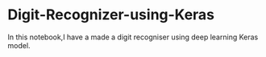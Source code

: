 # Digit-Recognizer-using-Keras
In this notebook,I have a made a digit recogniser using deep learning Keras model.
